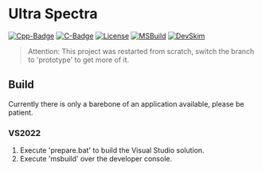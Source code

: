 ﻿# Ultra Spectra

[Cpp-Badge]: https://img.shields.io/badge/C%2B%2B-20-blue
[C-Badge]: https://img.shields.io/badge/C-17-blue
[License-Badge]: https://img.shields.io/badge/License-MIT-blue

[Cpp-Url]: https://en.wikipedia.org/wiki/C%2B%2B
[C-Url]: https://en.wikipedia.org/wiki/C_(programming_language)
[License-Url]: https://opensource.org/licenses/MIT

[![Cpp-Badge]][Cpp-Url]
[![C-Badge]][C-Url]
[![License][License-Badge]][License-Url]
[![MSBuild](https://github.com/larioteo/ultra/actions/workflows/msbuild.yml/badge.svg)](https://github.com/larioteo/ultra/actions/workflows/msbuild.yml)
[![DevSkim](https://github.com/larioteo/ultra/actions/workflows/devskim.yml/badge.svg)](https://github.com/larioteo/ultra/actions/workflows/devskim.yml)

> Attention: This project was restarted from scratch, switch the branch to 'prototype' to get more of it.

## Build
Currently there is only a barebone of an application available, please be patient.

### VS2022
1. Execute 'prepare.bat' to build the Visual Studio solution.
2. Execute 'msbuild' over the developer console.
